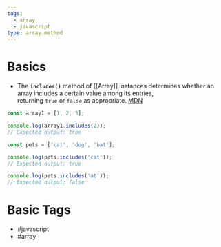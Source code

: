 ```yaml
---
tags:
  - array
  - javascript
type: array method
---
```

# Basics
- The **`includes()`** method of [[Array]] instances determines whether an array includes a certain value among its entries, returning `true` or `false` as appropriate. [MDN](https://developer.mozilla.org/en-US/docs/Web/JavaScript/Reference/Global_Objects/Array/includes)
```javascript
const array1 = [1, 2, 3];

console.log(array1.includes(2));
// Expected output: true

const pets = ['cat', 'dog', 'bat'];

console.log(pets.includes('cat'));
// Expected output: true

console.log(pets.includes('at'));
// Expected output: false
```
# Basic Tags
- #javascript 
- #array 